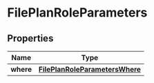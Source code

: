 # FilePlanRoleParameters

## Properties
| Name      | Type                                                              |
|-----------|-------------------------------------------------------------------|
| **where** | [**FilePlanRoleParametersWhere**](FilePlanRoleParametersWhere.md) |


